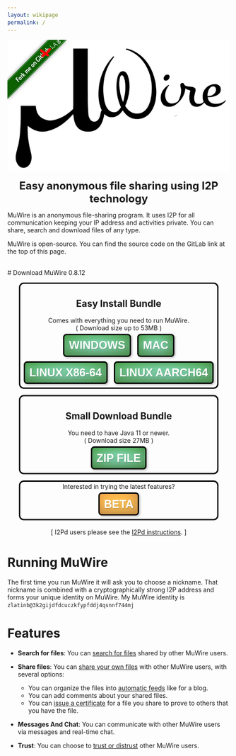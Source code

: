 ```yaml
---
layout: wikipage
permalink: /
---
```


<div class="logoAndForkMe">
    <span class="forkme">
        <a href="http://git.idk.i2p/zlatinb/muwire"><img width="149" height="149" src="/forkme.png" class="attachment-full size-full" alt="Fork me on GitLab" data-recalc-dims="1"></a>
    </span>
    <span class="logo">
    <img src="MuWire.png"/><br/>
        <center><p><b><font size="+2">Easy anonymous file sharing  using I2P technology</font></b></p></center>
    </span>
</div>

<style>
div.logoAndForkMe {
    position: relative;
}
span.forkme {
    float:left;
    position:absolute;
}
div.mucats {
    display: inline-block;
    text-align: center;
    padding: 0.3em;
}

div#all-downloads-container {
  display: inline-block;
}
div.download-container {
  display: block;
  border: 0.25em solid black;
  border-radius: .8em;
  margin : 1em;
  padding : 0.2em;
}

a.get-muwire {
   display: inline-block;
  top: 50%;
  padding: .4em;
  margin: .2em;
  line-height: 1em;
  font-size: 1.8em;
  color: white;
  font-family: Arial, Helvetica, sans-serif;
  font-weight: bold;
  text-transform: uppercase;
  text-decoration: none;
  text-align: center;
  //background: green;
  background-image : radial-gradient(#3fb97a 30%, green);
  border-radius: .3em;
  text-shadow: 1px 1px 1px rgba(0,0,0,.2);
  box-shadow: 2px 2px 4px rgba(0, 0, 0, 0.3), 1em 3em 2em 0.5em rgba(255, 255, 255, 0.3) inset, inset -.2em -.5em 1em -0em rgba(0,0,0,.3);
  border : 3px solid black;
}
a.get-muwire:hover {
  color: #333333
}

a.get-beta {
   display: inline-block;
  top: 50%;
  padding: .4em;
  margin: .2em;
  line-height: 1em;
  font-size: 1.8em;
  color: white;
  font-family: Arial, Helvetica, sans-serif;
  font-weight: bold;
  text-transform: uppercase;
  text-decoration: none;
  text-align: center;
  //background: green;
  background-image : radial-gradient(orange 30%, darkorange);
  border-radius: .3em;
  text-shadow: 1px 1px 1px rgba(0,0,0,.2);
  box-shadow: 2px 2px 4px rgba(0, 0, 0, 0.3), 1em 3em 2em 0.5em rgba(255, 255, 255, 0.3) inset, inset -.2em -.5em 1em -0em rgba(0,0,0,.3);
  border : 3px solid black;
}
a.get-beta:hover {
  color: #333333
}

a.plugin {
   display: inline-block;
  top: 50%;
  padding: .4em;
  margin: .2em;
  line-height: 1em;
  font-size: 1.4em;
  color: white;
  font-family: Arial, Helvetica, sans-serif;
  font-weight: bold;
*sha*  text-transform: uppercase;
  text-decoration: none;
  text-align: center;
  //background: green;
  background-image : radial-gradient(blue 30%, darkblue);
  border-radius: .3em;
  text-shadow: 1px 1px 1px rgba(0,0,0,.2);
  box-shadow: 2px 2px 4px rgba(0, 0, 0, 0.3), 1em 3em 2em 0.5em rgba(255, 255, 255, 0.3) inset, inset -.2em -.5em 1em -0em rgba(0,0,0,.3);
  border : 3px solid black;
}
a.plugin:hover {
  color: #333333
}

</style>

MuWire is an anonymous file-sharing program.  It uses I2P for all communication keeping your IP address and activities private.  You can share, search and download files of any type.

MuWire is open-source.  You can find the source code on the GitLab link at the top of this page.

<!--
<div class="mucats"><a href="http://mucats.i2p"><img src="/mucats.png" width="80" height="80"/></a><b>NEW</b> Try out the <a href="http://mucats.i2p">MuCats</a> site where you can find and publish files shared with MuWire.</div>
-->

<br/>
# Download MuWire 0.8.12

<center>
<div id="all-downloads-container">
<div class="download-container">
<h2>Easy Install Bundle</h2>
Comes with everything you need to run MuWire.<br/>
( Download size up to 53MB )<br/>
<a class="get-muwire" href="/downloads/MuWire-0.8.12.exe">Windows</a>
<a class="get-muwire" href="/downloads/MuWire-0.8.12.dmg">Mac</a>
<br/>
<a class="get-muwire" href="/downloads/MuWire-0.8.12.AppImage">Linux x86-64</a>
<a class="get-muwire" href="/downloads/MuWire-aarch64-0.8.12.AppImage">Linux AARCH64</a>
</div>
<div class="download-container">
<h2>Small Download Bundle</h2>
You need to have Java 11 or newer.<br/>
( Download size 27MB )<br/>
<a class="get-muwire" href="/downloads/MuWire-0.8.12.zip">ZIP File</a>
</div>
<div class="download-container">
Interested in trying the latest features?<br/>
<a class="get-beta" href="/beta.html">BETA</a>
</div>
<div class="mucats">
[ I2Pd users please see the <a href="/i2pd.html">I2Pd instructions</a>. ]
</div>
</div>
</center>


# Running MuWire

The first time you run MuWire it will ask you to choose a nickname.  That nickname is combined with a cryptographically strong I2P address and forms your unique identity on MuWire.  My MuWire identity is `zlatinb@3k2gijdfdcuczkfypfddj4qsnnf744mj`

# Features
* **Search for files**: You can [search for files](search-phrases) shared by other MuWire users.

* **Share files**: 
You can [share your own files](sharing) with other MuWire users, with several options:
    * You can organize the files into [automatic feeds](file-feeds) like for a blog.
    * You can add comments about your shared files.
    * You can [issue a certificate](file-certificates) for a file you share to prove to others that you have the file.

* **Messages And Chat**: 
You can communicate with other MuWire users via messages and real-time chat.  

* **Trust**:
You can choose to [trust or distrust](trust) other MuWire users.


